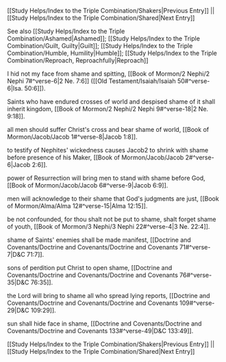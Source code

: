 [[Study Helps/Index to the Triple Combination/Shakers|Previous Entry]]  ||  [[Study Helps/Index to the Triple Combination/Shared|Next Entry]]

 See also [[Study Helps/Index to the Triple Combination/Ashamed|Ashamed]]; [[Study Helps/Index to the Triple Combination/Guilt, Guilty|Guilt]]; [[Study Helps/Index to the Triple Combination/Humble, Humility|Humble]]; [[Study Helps/Index to the Triple Combination/Reproach, Reproachfully|Reproach]]

 I hid not my face from shame and spitting, [[Book of Mormon/2 Nephi/2 Nephi 7#^verse-6|2 Ne. 7:6]] ([[Old Testament/Isaiah/Isaiah 50#^verse-6|Isa. 50:6]]).

 Saints who have endured crosses of world and despised shame of it shall inherit kingdom, [[Book of Mormon/2 Nephi/2 Nephi 9#^verse-18|2 Ne. 9:18]].

 all men should suffer Christ's cross and bear shame of world, [[Book of Mormon/Jacob/Jacob 1#^verse-8|Jacob 1:8]].

 to testify of Nephites' wickedness causes Jacob2 to shrink with shame before presence of his Maker, [[Book of Mormon/Jacob/Jacob 2#^verse-6|Jacob 2:6]].

 power of Resurrection will bring men to stand with shame before God, [[Book of Mormon/Jacob/Jacob 6#^verse-9|Jacob 6:9]].

 men will acknowledge to their shame that God's judgments are just, [[Book of Mormon/Alma/Alma 12#^verse-15|Alma 12:15]].

 be not confounded, for thou shalt not be put to shame, shalt forget shame of youth, [[Book of Mormon/3 Nephi/3 Nephi 22#^verse-4|3 Ne. 22:4]].

 shame of Saints' enemies shall be made manifest, [[Doctrine and Covenants/Doctrine and Covenants/Doctrine and Covenants 71#^verse-7|D&C 71:7]].

 sons of perdition put Christ to open shame, [[Doctrine and Covenants/Doctrine and Covenants/Doctrine and Covenants 76#^verse-35|D&C 76:35]].

 the Lord will bring to shame all who spread lying reports, [[Doctrine and Covenants/Doctrine and Covenants/Doctrine and Covenants 109#^verse-29|D&C 109:29]].

 sun shall hide face in shame, [[Doctrine and Covenants/Doctrine and Covenants/Doctrine and Covenants 133#^verse-49|D&C 133:49]].

[[Study Helps/Index to the Triple Combination/Shakers|Previous Entry]]  ||  [[Study Helps/Index to the Triple Combination/Shared|Next Entry]]